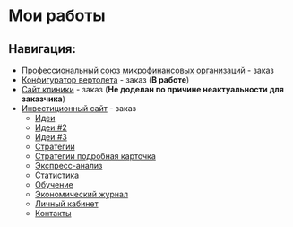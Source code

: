 # Мои работы
## Навигация:
- [Профессиональный союз микрофинансовых организаций](https://monarch-web.github.io/mfo/) - заказ
- [Конфигуратор вертолета](https://monarch-web.github.io/config/) - заказ (**В работе**)
- [Сайт клиники](https://monarch-web.github.io/tls/) - заказ (**Не доделан по причине неактуальности для заказчика**)
- [Инвестиционный сайт](https://monarch-web.github.io/invest/) - заказ
  - [Идеи](https://monarch-web.github.io/invest/idea)
  - [Идеи #2](https://monarch-web.github.io/invest/idea-web)
  - [Идеи #3](https://monarch-web.github.io/invest/idea-item)
  - [Стратегии](https://monarch-web.github.io/invest/strategy)
  - [Стратегии подробная карточка](https://monarch-web.github.io/invest/strategy-1)
  - [Экспресс-анализ](https://monarch-web.github.io/invest/express)
  - [Статистика](https://monarch-web.github.io/invest/statistic)
  - [Обучение](https://monarch-web.github.io/invest/training)
  - [Экономический журнал](https://monarch-web.github.io/invest/analytics)
  - [Личный кабинет](https://monarch-web.github.io/invest/lk)
  - [Контакты](https://monarch-web.github.io/invest/contacts)
